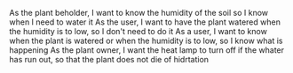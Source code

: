 As the plant beholder, I want to know the humidity of the soil so I know when I need to water it
As the user, I want to have the plant watered when the humidity is to low, so I don't need to do it
As a user, I want to know when the plant is watered or when the humidity is to low, so I know what is happening
As the plant owner, I want the heat lamp to turn off if the whater has run out, so that the plant does not die of hidrtation
